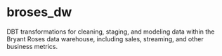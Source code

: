 # broses_dw
DBT transformations for cleaning, staging, and modeling data within the Bryant Roses data warehouse, including sales, streaming, and other business metrics.
